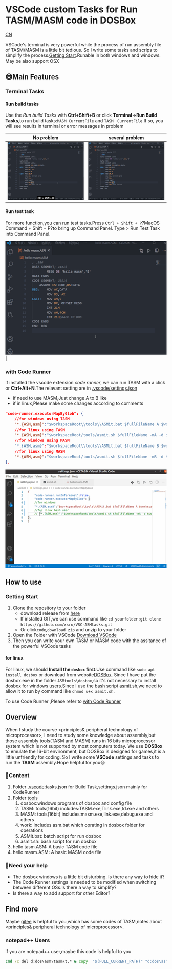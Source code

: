 # VSCode custom Tasks for Run TASM/MASM code in DOSBox

[CN](readme.zh.md)

VSCode's terminal is very powerful while the process of run assembly file of TASM/MASM is a little bit  tedious. So I write some tasks and scrips to simplify the process.[Getting Start](#getting-start).Runable in both windows and windows. May be also support OSX

## :sweat_smile:Main Features

### Terminal Tasks

#### Run build tasks

Use the *Run build Tasks* with **Ctrl+Shift+B** or click **Terminal->Run Build Tasks**,to run bulid tasks:`MASM CurrentFile` and `TASM　CurrentFile`.If so, you will see results in terminal or error messages in problem

|No problem|several problem|
|------|----------|
|![RunBuildTasksSuccess](pics/RunBuildTestsuc.gif)|![RunBuildTasksError](pics/RunBuildTestsErr.gif)|

#### Run test task

For more function,you can run test tasks.Press `Ctrl + Shift + P`?MacOS Command + Shift + P?to bring up Command Panel.
Type > Run Test Task into Command Panel.

![vscode tasks](pics/RunTestTasks.gif)|

### with **Code Runner**

if installed the vscode extension *code runner*, we can run TASM with a click or **Ctrl+Alt+N**.The relavant setting are in [.vscode/settings.json](.vscode/settings.json)

- if need to use MASM,Just change A to B like
- if in linux,Please make some changes according to comments

```json
"code-runner.executorMapByGlob": {
    //for windows using TASM
    "*.{ASM,asm}":"$workspaceRoot\\tools\\ASMit.bat $fullFileName A $workspaceRoot\\tools $workspaceRoot\\tools\\work",
    //for linux using TASM
    "*.{ASM,asm}":"$workspaceRoot/tools/asmit.sh $fullFileName -mA -d $workspaceRoot/tools"
    //for windows using MASM
    "*.{ASM,asm}":"$workspaceRoot\\tools\\ASMit.bat $fullFileName B $workspaceRoot\\tools $workspaceRoot\\tools\\work",
    //for linux using MASM
    "*.{ASM,asm}":"$workspaceRoot/tools/asmit.sh $fullFileName -mB -d $workspaceRoot/tools"
},
```

![coderunner](pics/CodeRunnerUbuntu.gif)

## How to use

### Getting Start

1. Clone the repository to your folder
   - download release from [here](https://gitee.com/chenliucx/CLTASM/releases)
   - If installed GIT,we can use command like `cd yourfolder;git clone https://github.com/xsro/VSC-ASMtasks.git`
   - Or click`code`,`download zip` and unzip to your folder
2. Open the Folder with VSCode [Download VSCode](https://code.visualstudio.com/Download)
3. Then you can write your own TASM or MASM code with the assitance of the powerful VSCode tasks

#### for linux

For linux, we should **Install the `dosbox` first**.Use command like `sudo apt install dosbox` or download from website[DOSBox](https://www.dosbox.com). Since I have put the dosbox.exe in the folder `ASMtools\dosbox`,so it's not necessary to install dosbox for windows users.Since I use the bash script [asmit.sh](tools/asmit.sh),we need to allow it to run by command like `chmod u+x asmit.sh`.

To use Code Runner ,Please refer to [with Code Runner](#with-code-runner)

## Overview

When I study the course <principles& peripheral technology of microprocessor>, I need to study some knowledge about assembly,but those assembly tools(TASM and MASM) runs in 16 bits microprocessor system which is not supported by most computers today. We use **DOSBox** to emulate the 16-bit environment, but DOSBox is designed for games,it is a little unfriendly for coding. So I write some **VSCode** settings and tasks to run the **TASM** assembly.Hope helpful for you:smiley:

### :file_folder:Content

1. Folder [.vscode](.vscode):tasks.json for Build Task,settings.json mainly for CodeRunner
2. Folder [tools](tools)
   1. dosbox:windows programs of dosbox and config file
   2. TASM: tools(16bit) includes:TASM.exe,Tlink.exe,td.exe and others
   3. MASM: tools(16bit) includes:masm.exe,link.exe,debug.exe and others
   4. work: includes asm.bat which oprating in dosbox folder for operations
   5. ASMit.bat: batch script for run dosbox
   6. asmit.sh:  bash script for run dosbox
3. hello tasm.ASM: A basic TASM code file
4. hello masm.ASM: A basic MASM code file

### :raising_hand:Need your help

- The dosbox windows is a little bit disturbing. Is there any way to hide it?
- The Code Runner settings is needed to be modified when switching between different OSs.Is there a way to simplify?
- Is there a way to add support for other Editor?

## Find more

Maybe [gitee](https://gitee.com/chenliucx/CLTASM) is helpful to you,which has some codes of TASM,notes about <principles& peripheral technology of microprocessor>.

### notepad++ Users

if you are notepad++ user,maybe this code is helpful to you

```cmd
cmd /c del d:dos\asm\tasm\t.* & copy  "$(FULL_CURRENT_PATH)" "d:dos\asm\tasm\t.asm" & D:\DOS\DOSBox.exe -noautoexec -c "mount c d:dos\asm\tasm"  -c "c:"  -c "tasm/t/zi t.asm" -c "tlink/v/3 t.obj" -c "t.exe" -c "pause" -c "exit"
```
